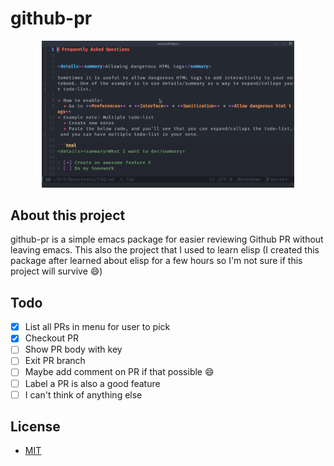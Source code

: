 # github-pr

<p align="center">
	<img src="assets/demo.gif" width="80%" />
</p>

## About this project
github-pr is a simple emacs package for easier reviewing Github PR without leaving emacs. This also the project that I used to learn elisp (I created this package after learned about elisp for a few hours so I'm not sure if this project will survive :smile:)

## Todo
- [x] List all PRs in menu for user to pick
- [x] Checkout PR
- [ ] Show PR body with <TAB> key
- [ ] Exit PR branch
- [ ] Maybe add comment on PR if that possible :smile:
- [ ] Label a PR is also a good feature
- [ ] I can't think of anything else

## License
- [MIT](LICENSE)
